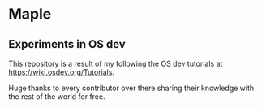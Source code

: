 # Maple
## Experiments in OS dev
This repository is a result of my following the OS dev tutorials at https://wiki.osdev.org/Tutorials.

Huge thanks to every contributor over there sharing their knowledge with the rest of the world for free.
